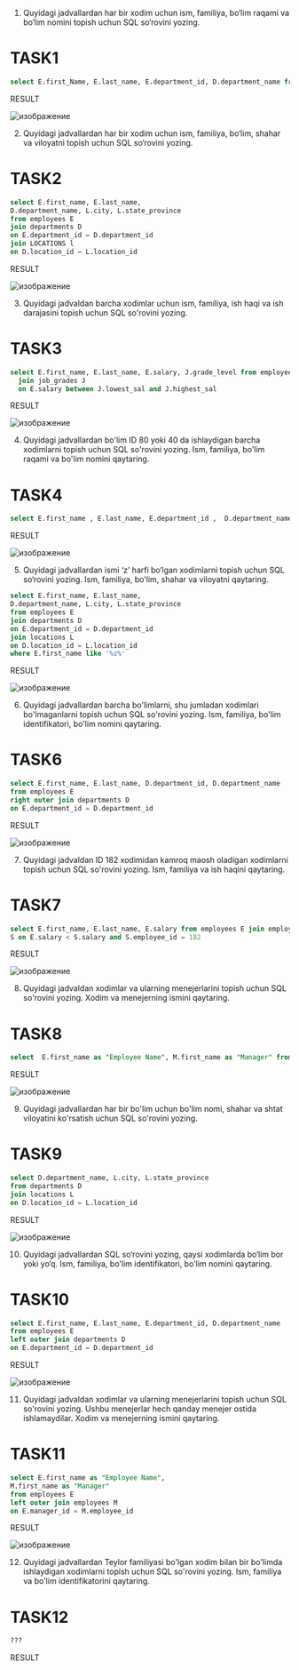 1. Quyidagi jadvallardan har bir xodim uchun ism, familiya, bo‘lim raqami va bo‘lim nomini topish uchun SQL so‘rovini yozing.

# TASK1

```sql
select E.first_Name, E.last_name, E.department_id, D.department_name from employees E JOIN departments D On E.department_id = D.department_id
```

RESULT

![изображение](https://user-images.githubusercontent.com/122611579/221772188-52e680d3-2257-496c-9a2b-86a8718f5abe.png)

2. Quyidagi jadvallardan har bir xodim uchun ism, familiya, bo‘lim, shahar va viloyatni topish uchun SQL so‘rovini yozing.

# TASK2

```sql
select E.first_name, E.last_name,
D.department_name, L.city, L.state_province
from employees E
join departments D
on E.department_id = D.department_id
join LOCATIONS l
on D.location_id = L.location_id
```

RESULT

![изображение](https://user-images.githubusercontent.com/122611579/221774709-711d7ba2-46f4-4b6a-9598-5335c5111795.png)


3. Quyidagi jadvaldan barcha xodimlar uchun ism, familiya, ish haqi va ish darajasini topish uchun SQL so'rovini yozing.

# TASK3

```sql
select E.first_name, E.last_name, E.salary, J.grade_level from employees E
  join job_grades J
  on E.salary between J.lowest_sal and J.highest_sal
```

RESULT

![изображение](https://user-images.githubusercontent.com/122611579/221788016-a1426fef-04c9-446d-bc3a-74d2849bb6ec.png)


4. Quyidagi jadvallardan bo'lim ID 80 yoki 40 da ishlaydigan barcha xodimlarni topish uchun SQL so'rovini yozing. Ism, familiya, bo'lim raqami va bo'lim nomini qaytaring.


# TASK4

```sql
select E.first_name , E.last_name, E.department_id ,  D.department_name from  employees E join departments D on E.department_id = D.department_id and E.department_id IN (80 , 40) order by E.last_name;
```

RESULT

![изображение](https://user-images.githubusercontent.com/122611579/221802854-cde130b1-e004-4cbf-9744-655688c03b0e.png)


5. Quyidagi jadvallardan ismi ‘z’ harfi bo‘lgan xodimlarni topish uchun SQL so‘rovini yozing. Ism, familiya, bo'lim, shahar va viloyatni qaytaring.

```sql
select E.first_name, E.last_name,
D.department_name, L.city, L.state_province
from employees E
join departments D
on E.department_id = D.department_id
join locations L
on D.location_id = L.location_id
where E.first_name like '%z%'
```

RESULT

![изображение](https://user-images.githubusercontent.com/122611579/221815562-d475d74e-847f-4852-a141-2586f283b3ca.png)


6. Quyidagi jadvallardan barcha bo'limlarni, shu jumladan xodimlari bo'lmaganlarni topish uchun SQL so'rovini yozing. Ism, familiya, bo'lim identifikatori, bo'lim nomini qaytaring.

# TASK6

```sql
select E.first_name, E.last_name, D.department_id, D.department_name 
from employees E
right outer join departments D
on E.department_id = D.department_id
```

RESULT

![изображение](https://user-images.githubusercontent.com/122611579/221825675-4d72e3ee-6062-45f1-b94d-14a921187f4c.png)


7. Quyidagi jadvaldan ID 182 xodimidan kamroq maosh oladigan xodimlarni topish uchun SQL so'rovini yozing. Ism, familiya va ish haqini qaytaring.

# TASK7

```sql
select E.first_name, E.last_name, E.salary from employees E join employees 
S on E.salary < S.salary and S.employee_id = 182
```

RESULT

![изображение](https://user-images.githubusercontent.com/122611579/221833661-694fc03a-6621-4999-b357-a6d9acb5a0e7.png)


8. Quyidagi jadvaldan xodimlar va ularning menejerlarini topish uchun SQL so'rovini yozing. Xodim va menejerning ismini qaytaring.

# TASK8

```sql
select  E.first_name as "Employee Name", M.first_name as "Manager" from employees E join employees M on E.manager_id = M.employee_id;
```

RESULT

![изображение](https://user-images.githubusercontent.com/122611579/221838101-23391199-99cc-4c79-929a-d51b8171b47c.png)


9. Quyidagi jadvallardan har bir bo'lim uchun bo'lim nomi, shahar va shtat viloyatini ko'rsatish uchun SQL so'rovini yozing.

# TASK9

```sql
select D.department_name, L.city, L.state_province
from departments D
join locations L
on D.location_id = L.location_id
```


RESULT

![изображение](https://user-images.githubusercontent.com/122611579/222048989-b97c87ff-64b7-4a55-a631-3ac85eed1977.png)


10. Quyidagi jadvallardan SQL so‘rovini yozing, qaysi xodimlarda bo‘lim bor yoki yo‘q. Ism, familiya, bo'lim identifikatori, bo'lim nomini qaytaring.

# TASK10

```sql
select E.first_name, E.last_name, E.department_id, D.department_name
from employees E
left outer join departments D
on E.department_id = D.department_id
```

RESULT

![изображение](https://user-images.githubusercontent.com/122611579/222049701-9b787f7f-f391-44db-97c1-2902a538b6ff.png)


11. Quyidagi jadvaldan xodimlar va ularning menejerlarini topish uchun SQL so'rovini yozing. Ushbu menejerlar hech qanday menejer ostida ishlamaydilar. Xodim va menejerning ismini qaytaring.

# TASK11

```sql
select E.first_name as "Employee Name",
M.first_name as "Manager"
from employees E
left outer join employees M
on E.manager_id = M.employee_id
```

RESULT

![изображение](https://user-images.githubusercontent.com/122611579/222051722-11aa0915-264b-4bf2-8de4-f6d68877c6b3.png)


12. Quyidagi jadvallardan Teylor familiyasi bo'lgan xodim bilan bir bo'limda ishlaydigan xodimlarni topish uchun SQL so'rovini yozing. Ism, familiya va bo'lim identifikatorini qaytaring.

# TASK12

```sql
???
```

RESULT







